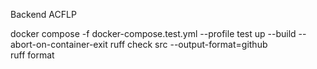 Backend ACFLP

docker compose -f docker-compose.test.yml --profile test up --build --abort-on-container-exit
 ruff check src --output-format=github                                                        
ruff format   